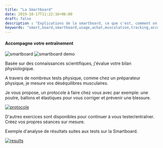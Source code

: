 ```yaml
---
title: "La Smartboard"
date: 2019-10-17T11:22:16+06:00
draft: false
description : "Explications de la smartboard, ce que c'est, comment on s'en sert, son utilité, et le public visé"
keywords: "smart,board,smartboard,usage,achat,musculation,tracking,accompagnement,protocoles,exercices,competition"
---
```


#### Accompagne votre entraînement

<img src="../images/smartboard-1.JPG" alt="smartboard" class="img-fluid">

<img src="../images/smartboard-2.JPG" alt="smartboard demo" class="img-fluid">

Basée sur des connaissances scientifiques, j'évalue votre bilan physiologique.

A travers de nombreux tests physique, comme chez un préparateur physique, je mesure vos déséquilibres musculaires. 

Je vous propose, un protocole à faire chez vous avec par exemple: une poutre, ballons et élastiques pour vous corriger et prévenir une blessure.

<a href="../images/protocole_example.png" target="_blank"><img src="../images/protocole_example.png" alt="protocole" class="img-fluid"></a>

D'autres exercices sont disponibles pour continuer à vous tester/entraîner.  
Créez vos propres séances sur mesure.  

Exemple d'analyse de résultats suites aux tests sur la Smartboard.

<a href="../images/results_smartboard.png" target="_blank"><img src="../images/results_smartboard.png" alt="results" class="img-fluid"></a>

